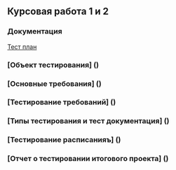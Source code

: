 ## Курсовая работа 1 и 2

### Документация

[Тест план](https://github.com/ELvovo7/-1-2-Skypro-/blob/main/docs/Тест%20план.md)

### [Объект тестирования] ()

### [Основные требования] ()

### [Тестирование требований] ()

### [Типы тестирования и тест документация] ()

### [Тестирование расписанияъ] ()

### [Отчет о тестировании итогового проекта] ()
